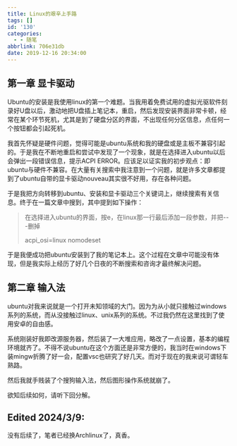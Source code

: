 ```yaml
---
title: Linux的艰辛上手路
tags: []
id: '130'
categories:
  - - 随笔
abbrlink: 706e31db
date: 2019-12-16 20:34:00
---
```


## 第一章 显卡驱动

Ubuntu的安装是我使用linux的第一个难题。当我用着免费试用的虚拟光驱软件刻录好U盘以后，激动地把U盘插上笔记本，重启，然后发现安装界面非常卡顿，经常在某个环节死机，尤其是到了硬盘分区的界面，不出现任何分区信息，点任何一个按钮都会引起死机。

我首先怀疑是硬件问题，觉得可能是ubuntu系统和我的硬盘或是主板不兼容引起的。于是我在不断地重启和尝试中发现了一个现象，就是在选择进入ubuntu以后会弹出一段错误信息，提示ACPI ERROR。应该足以证实我的初步观点：即ubuntu与硬件不兼容。在大量有关搜索中我注意到一个问题，就是许多文章都提到了ubuntu自带的显卡驱动nouveau其实很不好用，存在各种问题。

于是我把方向转移到ubuntu、安装和显卡驱动三个关键词上，继续搜索有关信息。终于在一篇文章中搜到，其中提到如下操作：

> 在选择进入ubuntu的界面，按e，在linux那一行最后添加一段参数，并把---删掉
> 
> acpi\_osi=linux nomodeset

于是我便成功把ubuntu安装到了我的笔记本上。这个过程在文章中可能没有体现，但是我实际上经历了好几个日夜的不断搜索和咨询才最终解决问题。

## 第二章 输入法

ubuntu对我来说就是一个打开未知领域的大门。因为为从小就只接触过windows系列的系统，而从没接触过linux、unix系列的系统。不过我仍然在这里找到了使用安卓的自由感。

系统刚装好我即改源服务器，然后装了一大堆应用，略改了一点设置，基本的编程环境就齐了。不得不说ubuntu在这个方面还是非常方便的，我当时在windows下装mingw折腾了好一会，配置vsc也研究了好几天。而对于现在的我来说可谓轻车熟路。

然后我就手贱装了个搜狗输入法，然后图形操作系统就崩了。

欲知后续如何，请听下回分解。

## Edited 2024/3/9:
没有后续了，笔者已经换Archlinux了，真香。